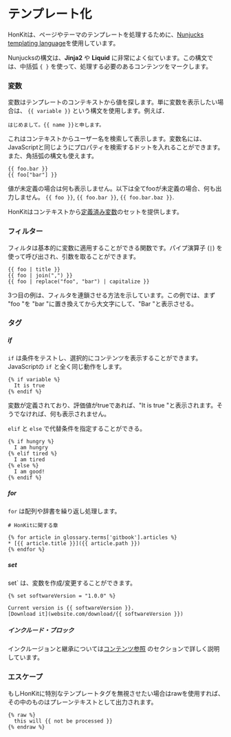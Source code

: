 # テンプレート化

HonKitは、ページやテーマのテンプレートを処理するために、[Nunjucks templating language](https://mozilla.github.io/nunjucks/)を使用しています。

Nunjucksの構文は、**Jinja2** や **Liquid** に非常によく似ています。この構文では、中括弧 `{ }` を使って、処理する必要のあるコンテンツをマークします。

### 変数

変数はテンプレートのコンテキストから値を探します。単に変数を表示したい場合は、 `{{ variable }}` という構文を使用します。例えば．

```twig
はじめまして。{{ name }}と申します。
```

これはコンテキストからユーザー名を検索して表示します。変数名には、JavaScriptと同じようにプロパティを検索するドットを入れることができます。また、角括弧の構文も使えます。

```twig
{{ foo.bar }}
{{ foo["bar"] }}
```

値が未定義の場合は何も表示しません。以下は全てfooが未定義の場合、何も出力しません。 `{{ foo }}`, `{{ foo.bar }}`, `{{ foo.bar.baz }}`.

HonKitはコンテキストから[定義済み変数](variables.md)のセットを提供します。

### フィルター

フィルタは基本的に変数に適用することができる関数です。パイプ演算子 (`|`) を使って呼び出され、引数を取ることができます。

```twig
{{ foo | title }}
{{ foo | join(",") }}
{{ foo | replace("foo", "bar") | capitalize }}
```

3つ目の例は、フィルタを連鎖させる方法を示しています。この例では、まず "foo "を "bar "に置き換えてから大文字にして、"Bar "と表示させる。

### タグ

##### if

`if` は条件をテストし、選択的にコンテンツを表示することができます。JavaScriptの `if` と全く同じ動作をします。

```twig
{% if variable %}
  It is true
{% endif %}
```

変数が定義されており、評価値がtrueであれば、"It is true "と表示されます。そうでなければ、何も表示されません。

`elif` と `else` で代替条件を指定することができる。

```twig
{% if hungry %}
  I am hungry
{% elif tired %}
  I am tired
{% else %}
  I am good!
{% endif %}
```

##### for

`for` は配列や辞書を繰り返し処理します。

```twig
# HonKitに関する章

{% for article in glossary.terms['gitbook'].articles %}
* [{{ article.title }}]({{ article.path }})
{% endfor %}
```

##### set

set` は、変数を作成/変更することができます。

```twig
{% set softwareVersion = "1.0.0" %}

Current version is {{ softwareVersion }}.
[Download it](website.com/download/{{ softwareVersion }})
```

##### インクルード・ブロック

インクルージョンと継承については[コンテンツ参照](conrefs.md) のセクションで詳しく説明しています。

### エスケープ

もしHonKitに特別なテンプレートタグを無視させたい場合はrawを使用すれば、その中のものはプレーンテキストとして出力されます。

``` twig
{% raw %}
  this will {{ not be processed }}
{% endraw %}
```
